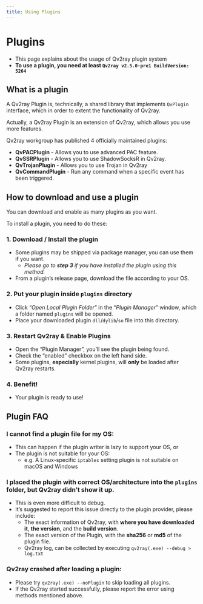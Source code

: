 ```yaml
---
title: Using Plugins
---
```


# Plugins

- This page explains about the usage of Qv2ray plugin system
- **To use a plugin, you need at least `Qv2ray v2.5.0-pre1 BuildVersion: 5264`**

## What is a plugin

A Qv2ray Plugin is, technically, a shared library that implements `QvPlugin` interface, which in order to extent the functionality of Qv2ray.

Actually, a Qv2ray Plugin is an extension of Qv2ray, which allows you use more features.

Qv2ray workgroup has published 4 officially maintained plugins:

- **QvPACPlugin** - Allows you to use advanced PAC feature.
- **QvSSRPlugin** - Allows you to use ShadowSocksR in Qv2ray.
- **QvTrojanPlugin** - Allows you to use Trojan in Qv2ray
- **QvCommandPlugin** - Run any command when a specific event has been triggered.

## How to download and use a plugin

You can download and enable as many plugins as you want.

To install a plugin, you need to do these:

### 1. Download / Install the plugin

   - Some plugins may be shipped via package manager, you can use them if you want.
     - *Please go to **step 3** if you have installed the plugin using this method.*
   - From a plugin’s release page, download the file according to your OS.
### 2. Put your plugin inside `plugins` directory

- Click “*Open Local Plugin Folder*” in the “*Plugin Manager*” window, which a folder named `plugins` will be opened.
- Place your downloaded plugin `dll`/`dylib`/`so` file into this directory. 

### 3. Restart Qv2ray & Enable Plugins

   - Open the “Plugin Manager”, you’ll see the plugin being found.
   - Check the “enabled” checkbox on the left hand side.
   - Some plugins, **especially** kernel plugins, will **only** be loaded after Qv2ray restarts.

### 4. Benefit!

- Your plugin is ready to use!

## Plugin FAQ

### I cannot find a plugin file for my OS:

- This can happen if the plugin writer is lazy to support your OS, or
- The plugin is not suitable for your OS: 
  - e.g. A Linux-specific `iptables` setting plugin is not suitable on macOS and Windows

### I placed the plugin with correct OS/architecture into the `plugins` folder, but Qv2ray didn’t  show it up.

- This is even more difficult to debug.
- It’s suggested to report this issue directly to the plugin provider, please include:
  - The exact information of Qv2ray, with **where you have downloaded it**, **the version**, and the **build version**.
  - The exact version of the Plugin, with the **sha256** or **md5** of the plugin file.
  - Qv2ray log, can be collected by executing `qv2ray(.exe) --debug > log.txt`

### Qv2ray crashed after loading a plugin:

- Please try `qv2ray(.exe) --noPlugin` to skip loading all plugins.
- If the Qv2ray started successfully, please report the error using methods mentioned above.

